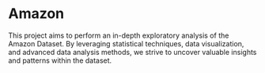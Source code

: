 # Amazon
This project aims to perform an in-depth exploratory analysis of the Amazon Dataset. By leveraging statistical techniques, data visualization, and advanced data analysis methods, we strive to uncover valuable insights and patterns within the dataset.
